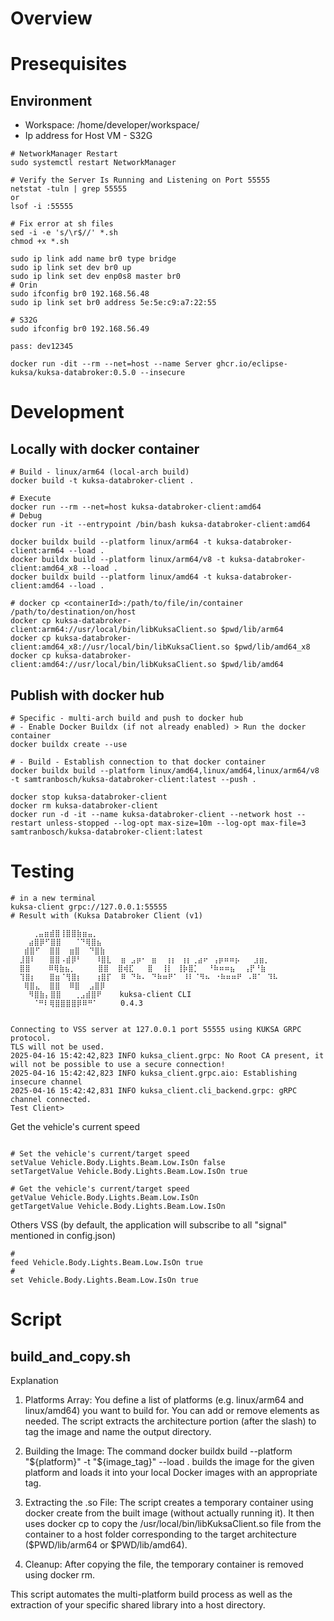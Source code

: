 # Overview


# Presequisites

## Environment
-   Workspace: /home/developer/workspace/
-   Ip address for Host VM - S32G

```shell
# NetworkManager Restart
sudo systemctl restart NetworkManager

# Verify the Server Is Running and Listening on Port 55555
netstat -tuln | grep 55555
or
lsof -i :55555

# Fix error at sh files
sed -i -e 's/\r$//' *.sh
chmod +x *.sh
```

```shell
sudo ip link add name br0 type bridge
sudo ip link set dev br0 up
sudo ip link set dev enp0s8 master br0
# Orin
sudo ifconfig br0 192.168.56.48
sudo ip link set br0 address 5e:5e:c9:a7:22:55

# S32G
sudo ifconfig br0 192.168.56.49

pass: dev12345
```


```shell
docker run -dit --rm --net=host --name Server ghcr.io/eclipse-kuksa/kuksa-databroker:0.5.0 --insecure
```

# Development

## Locally with docker container

```shell
# Build - linux/arm64 (local-arch build)
docker build -t kuksa-databroker-client .

# Execute
docker run --rm --net=host kuksa-databroker-client:amd64
# Debug
docker run -it --entrypoint /bin/bash kuksa-databroker-client:amd64
```

```shell
docker buildx build --platform linux/arm64 -t kuksa-databroker-client:arm64 --load .
docker buildx build --platform linux/arm64/v8 -t kuksa-databroker-client:amd64_x8 --load .
docker buildx build --platform linux/amd64 -t kuksa-databroker-client:amd64 --load .

# docker cp <containerId>:/path/to/file/in/container /path/to/destination/on/host
docker cp kuksa-databroker-client:arm64://usr/local/bin/libKuksaClient.so $pwd/lib/arm64
docker cp kuksa-databroker-client:amd64_x8://usr/local/bin/libKuksaClient.so $pwd/lib/amd64_x8
docker cp kuksa-databroker-client:amd64://usr/local/bin/libKuksaClient.so $pwd/lib/amd64

```

## Publish with docker hub
```shell
# Specific - multi-arch build and push to docker hub
# - Enable Docker Buildx (if not already enabled) > Run the docker container
docker buildx create --use

# - Build - Establish connection to that docker container
docker buildx build --platform linux/amd64,linux/amd64,linux/arm64/v8 -t samtranbosch/kuksa-databroker-client:latest --push .

```

```shell
docker stop kuksa-databroker-client
docker rm kuksa-databroker-client
docker run -d -it --name kuksa-databroker-client --network host --restart unless-stopped --log-opt max-size=10m --log-opt max-file=3 samtranbosch/kuksa-databroker-client:latest

```


# Testing


```shell
# in a new terminal
kuksa-client grpc://127.0.0.1:55555
# Result with (Kuksa Databroker Client (v1)

     ⢀⣤⣶⣾⣿⢸⣿⣿⣷⣶⣤⡀
    ⣴⣿⡿⠋⣿⣿   ⠈⠙⢿⣿⣦
   ⣾⣿⠋  ⣿⣿  ⣶⣿  ⠙⣿⣷
  ⣸⣿⠇   ⣿⣿⠠⣾⡿⠃   ⠸⣿⣇  ⣶ ⣠⡶⠂ ⣶  ⢰⡆ ⢰⡆⢀⣴⠖ ⢠⡶⠶⠶⡦   ⣰⣶⡀
  ⣿⣿    ⠿⢿⣷⣦⡀     ⣿⣿  ⣿⢾⣏   ⣿  ⢸⡇ ⢸⡷⣿⡁  ⠘⠷⠶⠶⣦  ⢠⡟⠘⣷
  ⢹⣿⡆   ⣿⣶⠈⢻⣿⡆   ⢰⣿⡏  ⠿ ⠙⠷⠄ ⠙⠷⠶⠟⠁ ⠸⠇⠈⠻⠦ ⠐⠷⠶⠶⠟ ⠠⠿⠁ ⠹⠧
   ⢿⣿⣄  ⣿⣿  ⠿⣿  ⣠⣿⡿
    ⠻⣿⣷⡄⣿⣿   ⢀⣠⣾⣿⠟    kuksa-client CLI
     ⠈⠛⠇⢿⣿⣿⣿⣿⡿⠿⠛⠁     0.4.3


Connecting to VSS server at 127.0.0.1 port 55555 using KUKSA GRPC protocol.
TLS will not be used.
2025-04-16 15:42:42,823 INFO kuksa_client.grpc: No Root CA present, it will not be possible to use a secure connection!
2025-04-16 15:42:42,823 INFO kuksa_client.grpc.aio: Establishing insecure channel
2025-04-16 15:42:42,831 INFO kuksa_client.cli_backend.grpc: gRPC channel connected.
Test Client>
```

Get the vehicle's current speed
```shell

# Set the vehicle's current/target speed
setValue Vehicle.Body.Lights.Beam.Low.IsOn false
setTargetValue Vehicle.Body.Lights.Beam.Low.IsOn true

# Get the vehicle's current/target speed
getValue Vehicle.Body.Lights.Beam.Low.IsOn
getTargetValue Vehicle.Body.Lights.Beam.Low.IsOn
```

Others VSS (by default, the application will subscribe to all "signal" mentioned in config.json)
```shell
#
feed Vehicle.Body.Lights.Beam.Low.IsOn true
#
set Vehicle.Body.Lights.Beam.Low.IsOn true
```


# Script

## build_and_copy.sh
Explanation

1. Platforms Array:
You define a list of platforms (e.g. linux/arm64 and linux/amd64) you want to build for. You can add or remove elements as needed. The script extracts the architecture portion (after the slash) to tag the image and name the output directory.

2. Building the Image:
The command
docker buildx build --platform "${platform}" -t "${image_tag}" --load .
builds the image for the given platform and loads it into your local Docker images with an appropriate tag.

3. Extracting the .so File:
The script creates a temporary container using docker create from the built image (without actually running it). It then uses docker cp to copy the /usr/local/bin/libKuksaClient.so file from the container to a host folder corresponding to the target architecture ($PWD/lib/arm64 or $PWD/lib/amd64).

4. Cleanup:
After copying the file, the temporary container is removed using docker rm.

This script automates the multi-platform build process as well as the extraction of your specific shared library into a host directory.

